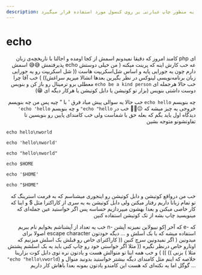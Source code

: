 ```yaml
---
description: این دستور به منظور چاپ عبارتی بر روی کنسول مورد استفاده قرار میگیرد
---
```


# echo

<p align="right">کامند امروز که دقیقا نمیدونم اسمش از کجا اومده و اجالتا با تاریخچه‌ی زبان php ای پذیرفتمش 😅😅 اسمش echo عه خب کارش اینه که پرینت میکنه ( من خیلی دوستش دارم چون یه جورایی پایه و اساس شل‌اسکریپت هاست (( شل اسکریپت رو یه جورایی زبان برنامه‌نویسی لینوکس در نظر بگیرین بعدها انشالا میریم سراغش)) ) خب آقا چرا معطلی برو ترمینال رو باز کن و بنویس <code>echo be a kind person</code> خب حالا هرجمله ای دوست داشتی بنویس (بزار تو کوتیشن یا دابل کوتیشن یا هرکار دیگه ای 😁)</p>

<p align="right">خب حالا یه سوالی پیش میاد فرق ' با " چیه پس من چه بنویسم <code>echo hello</code> چه بنویسم <code>'echo 'hello</code> و چه بنویسم <code>"echo "hello</code> خروجی یه چیز میشه که 😐🤔🤔 خب در دیدگاه اول باید بگم که بعله حق با شماست ولی خب کامندای پایین رو بنویسین تا تفاوتشونو متوجه بشین</p>

`echo hello\nworld`

`echo 'hello\nworld'`

`echo "hello\nworld"`

`echo $HOME`

`echo '$HOME'`

`echo "$HOME"`

<p align="right">خب من درواقع کوتیشن و دابل کوتیشن رو اینجوری میشناسم که به فرمت استرینگ که تو تمام زبانا داریم رفتار میکنن ولی دابل کوتیشن به یه سری از کاراکترا مثل $ و اینا که کار خاصی میکنن و بعدا بهشون میپردازیم حساسه پس اگر خواستید عین جمله‌ای که مینویسید چاپ بشه از تک کوتیشن استفاده کنین</p>

<p align="right">خب یه تعداد از آپشناشم بخوایم نام ببریم n- که آخر اِکو نییولاین نمیزنه آپشن e- که اصولا برای escape character استفاده میشه که با بک اسلش و ... دیگه خودتون میدونین ( اگر نمیدونین سرچ کنین (( کاراکترای خاص رو قبلش بک اسلش میزنیم که اونارو خاص درنظر نگیره (( مثلا اگر خواستی خود رو چاپ کنی باید یه بک اسلشم پشتش بزنی )) )) ) و خب همه اینا تو منوالش هست و یادتون نره توی دابل کوت بزارینا ( مثلا <code>"echo "hello\vworld</code>) خلاصه که اینم مثل کامندای دیگه بیشتر خواستید بدونید منوال و گوگل اما یه نکته‌ای که هست این کامندو یادتون بمونه بعدا باهاش کار داریم ...</p>
